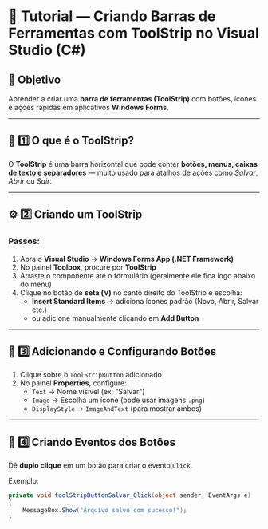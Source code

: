 # 🧰 Tutorial — Criando Barras de Ferramentas com ToolStrip no Visual Studio (C#)

## 🎯 Objetivo
Aprender a criar uma **barra de ferramentas (ToolStrip)** com botões, ícones e ações rápidas em aplicativos **Windows Forms**.

---

## 🧱 1️⃣ O que é o ToolStrip?

O **ToolStrip** é uma barra horizontal que pode conter **botões, menus, caixas de texto e separadores** — muito usado para atalhos de ações como *Salvar*, *Abrir* ou *Sair*.

---

## ⚙️ 2️⃣ Criando um ToolStrip

### Passos:
1. Abra o **Visual Studio** → **Windows Forms App (.NET Framework)**  
2. No painel **Toolbox**, procure por **ToolStrip**  
3. Arraste o componente até o formulário (geralmente ele fica logo abaixo do menu)  
4. Clique no botão de **seta (∨)** no canto direito do ToolStrip e escolha:
   - **Insert Standard Items** → adiciona ícones padrão (Novo, Abrir, Salvar etc.)
   - ou adicione manualmente clicando em **Add Button**

---

## 🧩 3️⃣ Adicionando e Configurando Botões

1. Clique sobre o `ToolStripButton` adicionado  
2. No painel **Properties**, configure:
   - `Text` → Nome visível (ex: "Salvar")
   - `Image` → Escolha um ícone (pode usar imagens `.png`)
   - `DisplayStyle` → `ImageAndText` (para mostrar ambos)

---

## 🧠 4️⃣ Criando Eventos dos Botões

Dê **duplo clique** em um botão para criar o evento `Click`.

Exemplo:
```csharp
private void toolStripButtonSalvar_Click(object sender, EventArgs e)
{
    MessageBox.Show("Arquivo salvo com sucesso!");
}
